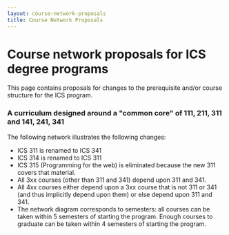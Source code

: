 ```yaml
---
layout: course-network-proposals
title: Course Network Proposals
---
```


# Course network proposals for ICS degree programs

This page contains proposals for changes to the prerequisite and/or course structure for the ICS program.


### A curriculum designed around a "common core" of 111, 211, 311 and 141, 241, 341

The following network illustrates the following changes:

   * ICS 311 is renamed to ICS 341
   * ICS 314 is renamed to ICS 311
   * ICS 315 (Programming for the web) is eliminated because the new 311 covers that material.
   * All 3xx courses (other than 311 and 341) depend upon 311 and 341.
   * All 4xx courses either depend upon a 3xx course that is not 311 or 341 (and thus implicitly depend upon them) or else depend upon 311 and 341.
   * The network diagram corresponds to semesters: all courses can be taken within 5 semesters of starting the program. Enough courses to graduate can be taken within 4 semesters of starting the program.



